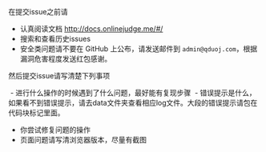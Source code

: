 在提交issue之前请

  - 认真阅读文档 http://docs.onlinejudge.me/#/
  - 搜索和查看历史issues
  - 安全类问题请不要在 GitHub 上公布，请发送邮件到 `admin@qduoj.com`，根据漏洞危害程度发送红包感谢。
 
然后提交issue请写清楚下列事项
 
  - 进行什么操作的时候遇到了什么问题，最好能有复现步骤
  - 错误提示是什么，如果看不到错误提示，请去data文件夹查看相应log文件。大段的错误提示请包在代码块标记里面。
  - 你尝试修复问题的操作
  - 页面问题请写清浏览器版本，尽量有截图
